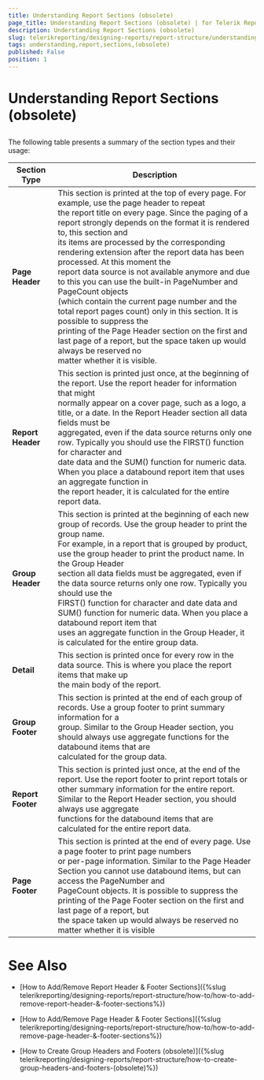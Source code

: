```yaml
---
title: Understanding Report Sections (obsolete)
page_title: Understanding Report Sections (obsolete) | for Telerik Reporting Documentation
description: Understanding Report Sections (obsolete)
slug: telerikreporting/designing-reports/report-structure/understanding-report-sections-(obsolete)
tags: understanding,report,sections,(obsolete)
published: False
position: 1
---
```


# Understanding Report Sections (obsolete)



## 

The following table presents a summary of the section types and their usage:         

| Section Type | Description |
| ------ | ------ |
| __Page Header__ |This section is printed at the top of every page. For example, use the page header to repeat <br/>    the report title on every page. Since the paging of a report strongly depends on the format it is rendered to, this section and<br/>    its items are processed by the corresponding rendering extension after the report data has been processed. At this moment the <br/>    report data source is not available anymore and due to this you can use the built-in PageNumber and PageCount objects <br/>    (which contain the current page number and the total report pages count) only in this section. It is possible to suppress the <br/>    printing of the Page Header section on the first and last page of a report, but the space taken up would always be reserved no <br/>    matter whether it is visible.|
| __Report Header__ |This section is printed just once, at the beginning of the report. Use the report header for information that might <br/>       normally appear on a cover page, such as a logo, a title, or a date. In the Report Header section all data fields must be <br/>       aggregated, even if the data source returns only one row. Typically you should use the FIRST() function for character and <br/>       date data and the SUM() function for numeric data. When you place a databound report item that uses an aggregate function in <br/>       the report header, it is calculated for the entire report data.|
| __Group Header__ |This section is printed at the beginning of each new group of records. Use the group header to print the group name. <br/>       For example, in a report that is grouped by product, use the group header to print the product name. In the Group Header <br/>       section all data fields must be aggregated, even if the data source returns only one row. Typically you should use the <br/>       FIRST() function for character and date data and SUM() function for numeric data. When you place a databound report item that<br/>       uses an aggregate function in the Group Header, it is calculated for the entire group data.|
| __Detail__ |This section is printed once for every row in the data source. This is where you place the report items that make up <br/>       the main body of the report.|
| __Group Footer__ |This section is printed at the end of each group of records. Use a group footer to print summary information for a <br/>       group. Similar to the Group Header section, you should always use aggregate functions for the databound items that are <br/>       calculated for the group data.|
| __Report Footer__ |This section is printed just once, at the end of the report. Use the report footer to print report totals or <br/>       other summary information for the entire report. Similar to the Report Header section, you should always use aggregate <br/>       functions for the databound items that are calculated for the entire report data.|
| __Page Footer__ |This section is printed at the end of every page. Use a page footer to print page numbers<br/>    or per-page information. Similar to the Page Header Section you cannot use databound items, but can access the PageNumber and <br/>    PageCount objects. It is possible to suppress the printing of the Page Footer section on the first and last page of a report, but <br/>    the space taken up would always be reserved no matter whether it is visible|

# See Also

 * [How to Add/Remove Report Header & Footer Sections]({%slug telerikreporting/designing-reports/report-structure/how-to/how-to-add-remove-report-header-&-footer-sections%})

 * [How to Add/Remove Page Header & Footer Sections]({%slug telerikreporting/designing-reports/report-structure/how-to/how-to-add-remove-page-header-&-footer-sections%})

 * [How to Create Group Headers and Footers (obsolete)]({%slug telerikreporting/designing-reports/report-structure/how-to-create-group-headers-and-footers-(obsolete)%})
